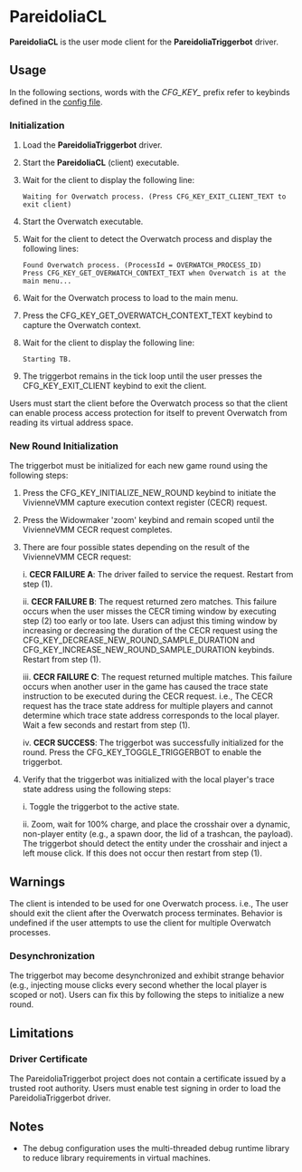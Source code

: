 # PareidoliaCL

**PareidoliaCL** is the user mode client for the **PareidoliaTriggerbot** driver.

## Usage

In the following sections, words with the *CFG_KEY_* prefix refer to keybinds defined in the [config file](../Common/config.h/).

### Initialization

1. Load the **PareidoliaTriggerbot** driver.

2. Start the **PareidoliaCL** (client) executable.

3. Wait for the client to display the following line:

    ```
    Waiting for Overwatch process. (Press CFG_KEY_EXIT_CLIENT_TEXT to exit client)
    ```

4. Start the Overwatch executable.

5. Wait for the client to detect the Overwatch process and display the following lines:

    ```
    Found Overwatch process. (ProcessId = OVERWATCH_PROCESS_ID)
    Press CFG_KEY_GET_OVERWATCH_CONTEXT_TEXT when Overwatch is at the main menu...
    ```

5. Wait for the Overwatch process to load to the main menu.

6. Press the CFG_KEY_GET_OVERWATCH_CONTEXT_TEXT keybind to capture the Overwatch context.

7. Wait for the client to display the following line:

    ```
    Starting TB.
    ```

8. The triggerbot remains in the tick loop until the user presses the CFG_KEY_EXIT_CLIENT keybind to exit the client.

Users must start the client before the Overwatch process so that the client can enable process access protection for itself to prevent Overwatch from reading its virtual address space.

### New Round Initialization

The triggerbot must be initialized for each new game round using the following steps:

1. Press the CFG_KEY_INITIALIZE_NEW_ROUND keybind to initiate the VivienneVMM capture execution context register (CECR) request.

2. Press the Widowmaker 'zoom' keybind and remain scoped until the VivienneVMM CECR request completes.

3. There are four possible states depending on the result of the VivienneVMM CECR request:

    i. **CECR FAILURE A**: The driver failed to service the request. Restart from step (1).

    ii. **CECR FAILURE B**: The request returned zero matches. This failure occurs when the user misses the CECR timing window by executing step (2) too early or too late. Users can adjust this timing window by increasing or decreasing the duration of the CECR request using the CFG_KEY_DECREASE_NEW_ROUND_SAMPLE_DURATION and CFG_KEY_INCREASE_NEW_ROUND_SAMPLE_DURATION keybinds. Restart from step (1).

    iii. **CECR FAILURE C**: The request returned multiple matches. This failure occurs when another user in the game has caused the trace state instruction to be executed during the CECR request. i.e., The CECR request has the trace state address for multiple players and cannot determine which trace state address corresponds to the local player. Wait a few seconds and restart from step (1).

    iv. **CECR SUCCESS**: The triggerbot was successfully initialized for the round. Press the CFG_KEY_TOGGLE_TRIGGERBOT to enable the triggerbot.

4. Verify that the triggerbot was initialized with the local player's trace state address using the following steps:

    i. Toggle the triggerbot to the active state.

    ii. Zoom, wait for 100% charge, and place the crosshair over a dynamic, non-player entity (e.g., a spawn door, the lid of a trashcan, the payload). The triggerbot should detect the entity under the crosshair and inject a left mouse click. If this does not occur then restart from step (1).

## Warnings

The client is intended to be used for one Overwatch process. i.e., The user should exit the client after the Overwatch process terminates. Behavior is undefined if the user attempts to use the client for multiple Overwatch processes.

### Desynchronization

The triggerbot may become desynchronized and exhibit strange behavior (e.g., injecting mouse clicks every second whether the local player is scoped or not). Users can fix this by following the steps to initialize a new round.

## Limitations

### Driver Certificate

The PareidoliaTriggerbot project does not contain a certificate issued by a trusted root authority. Users must enable test signing in order to load the PareidoliaTriggerbot driver.

## Notes

* The debug configuration uses the multi-threaded debug runtime library to reduce library requirements in virtual machines.
